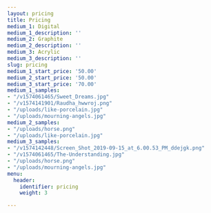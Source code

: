 ```yaml
---
layout: pricing
title: Pricing
medium_1: Digital
medium_1_description: ''
medium_2: Graphite
medium_2_description: ''
medium_3: Acrylic
medium_3_description: ''
slug: pricing
medium_1_start_price: '50.00'
medium_2_start_price: '50.00'
medium_3_start_price: '70.00'
medium_1_samples:
- "/v1574061465/Sweet_Dreams.jpg"
- "/v1574141901/Raudha_hwwroj.png"
- "/uploads/like-porcelain.jpg"
- "/uploads/mourning-angels.jpg"
medium_2_samples:
- "/uploads/horse.png"
- "/uploads/like-porcelain.jpg"
medium_3_samples:
- "/v1574142448/Screen_Shot_2019-09-15_at_6.00.53_PM_ddejgk.png"
- "/v1574061465/The-Understanding.jpg"
- "/uploads/horse.png"
- "/uploads/mourning-angels.jpg"
menu:
  header:
    identifier: pricing
    weight: 3

---
```


